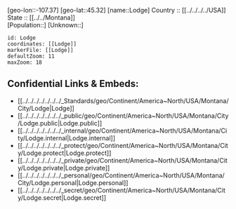 ﻿---
location: [45.32,-107.37] 
mapzoom: [7,12] 
mapmarker: city 
type: City
tags:
- geo/City


SpocWebEntityId: 32068
isDeleted: false
confidential: public

---
[geo-lon::-107.37] 
[geo-lat::45.32] 
[name::Lodge] 
Country :: [[../../../../USA]]  
State :: [[../../Montana]]  
[Population::] 
[Unknown::] 


```leaflet
id: Lodge
coordinates: [[Lodge]] 
markerFile: [[Lodge]] 
defaultZoom: 11 
maxZoom: 18
```


## Confidential Links & Embeds: 
- [[../../../../../../../_Standards/geo/Continent/America~North/USA/Montana/City/Lodge|Lodge]] 
- [[../../../../../../../_public/geo/Continent/America~North/USA/Montana/City/Lodge.public|Lodge.public]] 
- [[../../../../../../../_internal/geo/Continent/America~North/USA/Montana/City/Lodge.internal|Lodge.internal]] 
- [[../../../../../../../_protect/geo/Continent/America~North/USA/Montana/City/Lodge.protect|Lodge.protect]] 
- [[../../../../../../../_private/geo/Continent/America~North/USA/Montana/City/Lodge.private|Lodge.private]] 
- [[../../../../../../../_personal/geo/Continent/America~North/USA/Montana/City/Lodge.personal|Lodge.personal]] 
- [[../../../../../../../_secret/geo/Continent/America~North/USA/Montana/City/Lodge.secret|Lodge.secret]] 
